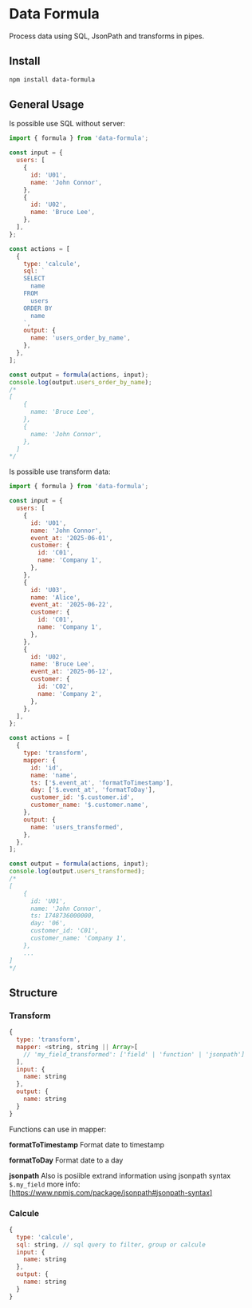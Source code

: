 # Data Formula

Process data using SQL, JsonPath and transforms in pipes.

## Install

```bash
npm install data-formula
```

## General Usage

Is possible use SQL without server:

```js
import { formula } from 'data-formula';

const input = {
  users: [
    {
      id: 'U01',
      name: 'John Connor',
    },
    {
      id: 'U02',
      name: 'Bruce Lee',
    },
  ],
};

const actions = [
  {
    type: 'calcule',
    sql: `
    SELECT 
      name
    FROM
      users
    ORDER BY
      name
    `,
    output: {
      name: 'users_order_by_name',
    },
  },
];

const output = formula(actions, input);
console.log(output.users_order_by_name);
/*
[
    {
      name: 'Bruce Lee',
    },
    {
      name: 'John Connor',
    },
  ]
*/
```

Is possible use transform data:

```js
import { formula } from 'data-formula';

const input = {
  users: [
    {
      id: 'U01',
      name: 'John Connor',
      event_at: '2025-06-01',
      customer: {
        id: 'C01',
        name: 'Company 1',
      },
    },
    {
      id: 'U03',
      name: 'Alice',
      event_at: '2025-06-22',
      customer: {
        id: 'C01',
        name: 'Company 1',
      },
    },
    {
      id: 'U02',
      name: 'Bruce Lee',
      event_at: '2025-06-12',
      customer: {
        id: 'C02',
        name: 'Company 2',
      },
    },
  ],
};

const actions = [
  {
    type: 'transform',
    mapper: {
      id: 'id',
      name: 'name',
      ts: ['$.event_at', 'formatToTimestamp'],
      day: ['$.event_at', 'formatToDay'],
      customer_id: '$.customer.id',
      customer_name: '$.customer.name',
    },
    output: {
      name: 'users_transformed',
    },
  },
];

const output = formula(actions, input);
console.log(output.users_transformed);
/*
[
    {
      id: 'U01',
      name: 'John Connor',
      ts: 1748736000000,
      day: '06',
      customer_id: 'C01',
      customer_name: 'Company 1',
    },
    ...
]
*/
```

## Structure

### Transform

```js
{
  type: 'transform',
  mapper: <string, string || Array>[
    // 'my_field_transformed': ['field' | 'function' | 'jsonpath']
  ],
  input: {
    name: string
  },
  output: {
    name: string
  }
}
```

Functions can use in mapper:

**formatToTimestamp** Format date to timestamp

**formatToDay** Format date to a day

**jsonpath** Also is posiible extrand information using jsonpath syntax `$.my_field` more info: [https://www.npmjs.com/package/jsonpath#jsonpath-syntax]

### Calcule

```js
{
  type: 'calcule',
  sql: string, // sql query to filter, group or calcule
  input: {
    name: string
  },
  output: {
    name: string
  }
}
```
